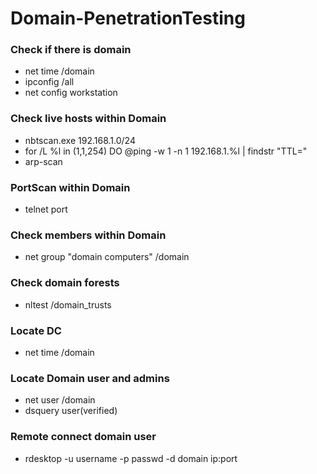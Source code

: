 # Domain-PenetrationTesting
### Check if there is domain
* net time /domain
* ipconfig /all
* net config workstation

### Check live hosts within Domain
* nbtscan.exe 192.168.1.0/24
* for /L %l in (1,1,254) DO @ping -w 1 -n 1 192.168.1.%l | findstr "TTL="
* arp-scan

### PortScan within Domain
* telnet port 

### Check members within Domain
* net group "domain computers" /domain

### Check domain forests
* nltest /domain_trusts

### Locate DC
* net time /domain

### Locate Domain user and admins
* net user /domain
* dsquery user(verified)

### Remote connect domain user
* rdesktop -u username -p passwd -d domain ip:port
